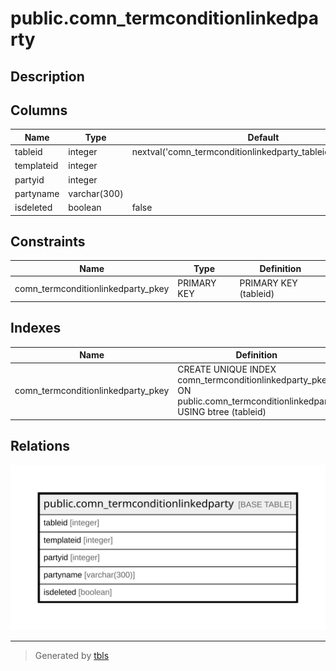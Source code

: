 # public.comn_termconditionlinkedparty

## Description

## Columns

| Name | Type | Default | Nullable | Children | Parents | Comment |
| ---- | ---- | ------- | -------- | -------- | ------- | ------- |
| tableid | integer | nextval('comn_termconditionlinkedparty_tableid_seq'::regclass) | false |  |  |  |
| templateid | integer |  | true |  |  |  |
| partyid | integer |  | true |  |  |  |
| partyname | varchar(300) |  | true |  |  |  |
| isdeleted | boolean | false | true |  |  |  |

## Constraints

| Name | Type | Definition |
| ---- | ---- | ---------- |
| comn_termconditionlinkedparty_pkey | PRIMARY KEY | PRIMARY KEY (tableid) |

## Indexes

| Name | Definition |
| ---- | ---------- |
| comn_termconditionlinkedparty_pkey | CREATE UNIQUE INDEX comn_termconditionlinkedparty_pkey ON public.comn_termconditionlinkedparty USING btree (tableid) |

## Relations

![er](public.comn_termconditionlinkedparty.svg)

---

> Generated by [tbls](https://github.com/k1LoW/tbls)
